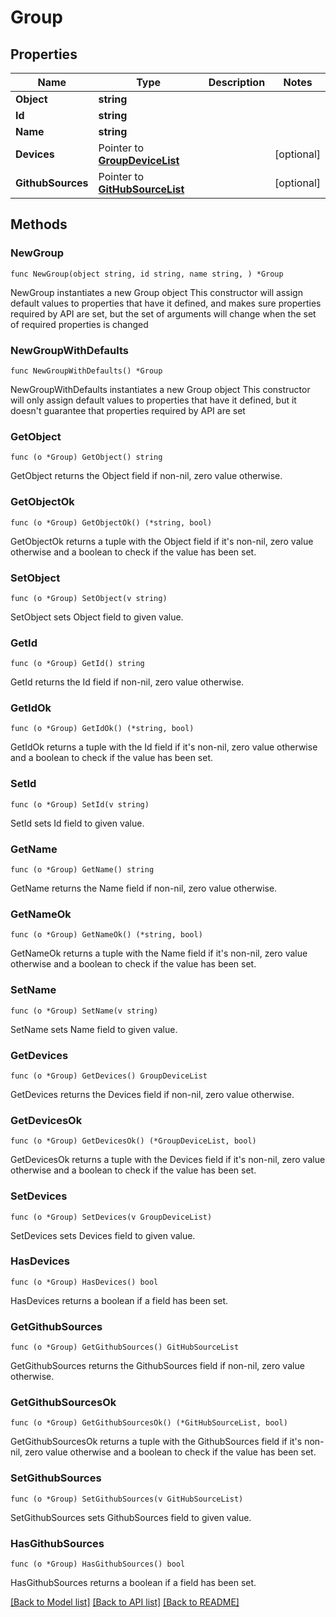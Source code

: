 # Group

## Properties

Name | Type | Description | Notes
------------ | ------------- | ------------- | -------------
**Object** | **string** |  | 
**Id** | **string** |  | 
**Name** | **string** |  | 
**Devices** | Pointer to [**GroupDeviceList**](GroupDeviceList.md) |  | [optional] 
**GithubSources** | Pointer to [**GitHubSourceList**](GitHubSourceList.md) |  | [optional] 

## Methods

### NewGroup

`func NewGroup(object string, id string, name string, ) *Group`

NewGroup instantiates a new Group object
This constructor will assign default values to properties that have it defined,
and makes sure properties required by API are set, but the set of arguments
will change when the set of required properties is changed

### NewGroupWithDefaults

`func NewGroupWithDefaults() *Group`

NewGroupWithDefaults instantiates a new Group object
This constructor will only assign default values to properties that have it defined,
but it doesn't guarantee that properties required by API are set

### GetObject

`func (o *Group) GetObject() string`

GetObject returns the Object field if non-nil, zero value otherwise.

### GetObjectOk

`func (o *Group) GetObjectOk() (*string, bool)`

GetObjectOk returns a tuple with the Object field if it's non-nil, zero value otherwise
and a boolean to check if the value has been set.

### SetObject

`func (o *Group) SetObject(v string)`

SetObject sets Object field to given value.


### GetId

`func (o *Group) GetId() string`

GetId returns the Id field if non-nil, zero value otherwise.

### GetIdOk

`func (o *Group) GetIdOk() (*string, bool)`

GetIdOk returns a tuple with the Id field if it's non-nil, zero value otherwise
and a boolean to check if the value has been set.

### SetId

`func (o *Group) SetId(v string)`

SetId sets Id field to given value.


### GetName

`func (o *Group) GetName() string`

GetName returns the Name field if non-nil, zero value otherwise.

### GetNameOk

`func (o *Group) GetNameOk() (*string, bool)`

GetNameOk returns a tuple with the Name field if it's non-nil, zero value otherwise
and a boolean to check if the value has been set.

### SetName

`func (o *Group) SetName(v string)`

SetName sets Name field to given value.


### GetDevices

`func (o *Group) GetDevices() GroupDeviceList`

GetDevices returns the Devices field if non-nil, zero value otherwise.

### GetDevicesOk

`func (o *Group) GetDevicesOk() (*GroupDeviceList, bool)`

GetDevicesOk returns a tuple with the Devices field if it's non-nil, zero value otherwise
and a boolean to check if the value has been set.

### SetDevices

`func (o *Group) SetDevices(v GroupDeviceList)`

SetDevices sets Devices field to given value.

### HasDevices

`func (o *Group) HasDevices() bool`

HasDevices returns a boolean if a field has been set.

### GetGithubSources

`func (o *Group) GetGithubSources() GitHubSourceList`

GetGithubSources returns the GithubSources field if non-nil, zero value otherwise.

### GetGithubSourcesOk

`func (o *Group) GetGithubSourcesOk() (*GitHubSourceList, bool)`

GetGithubSourcesOk returns a tuple with the GithubSources field if it's non-nil, zero value otherwise
and a boolean to check if the value has been set.

### SetGithubSources

`func (o *Group) SetGithubSources(v GitHubSourceList)`

SetGithubSources sets GithubSources field to given value.

### HasGithubSources

`func (o *Group) HasGithubSources() bool`

HasGithubSources returns a boolean if a field has been set.


[[Back to Model list]](../README.md#documentation-for-models) [[Back to API list]](../README.md#documentation-for-api-endpoints) [[Back to README]](../README.md)


